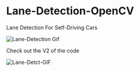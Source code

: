 # Lane-Detection-OpenCV
 Lane Detection For Self-Driving Cars
 
 
 ![Lane-Detection Gif](https://github.com/Pavankunchala/Lane-Detection-OpenCV/blob/main/ezgif.com-gif-maker.gif)
 
 Check out the V2 of the code
 
 
 ![Lane-Detct-GIF](https://github.com/Pavankunchala/Lane-Detection-OpenCV/blob/main/laneGif.gif)
 
